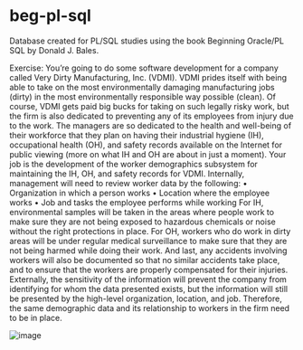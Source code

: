 # beg-pl-sql
Database created for PL/SQL studies using the book Beginning Oracle/PL SQL by Donald J. Bales.

Exercise: 
You’re going to do some software development for a company called Very Dirty Manufacturing, Inc. (VDMI). 
VDMI prides itself with being able to take on the most environmentally damaging manufacturing jobs (dirty) 
in the most environmentally responsible way possible (clean).
Of course, VDMI gets paid big bucks for taking on such legally risky work, but the firm is also dedicated 
to preventing any of its employees from injury due to the work. The managers are so dedicated to the health 
and well-being of their workforce that they plan on having their industrial hygiene (IH), occupational health 
(OH), and safety records available on the Internet for public viewing (more on what IH and OH are about in 
just a moment).
Your job is the development of the worker demographics subsystem for maintaining the IH, OH, and 
safety records for VDMI. Internally, management will need to review worker data by the following:
•	 Organization in which a person works
•	 Location where the employee works
•	 Job and tasks the employee performs while working
For IH, environmental samples will be taken in the areas where people work to make sure they 
are not being exposed to hazardous chemicals or noise without the right protections in place. For 
OH, workers who do work in dirty areas will be under regular medical surveillance to make sure that 
they are not being harmed while doing their work. And last, any accidents involving workers will also 
be documented so that no similar accidents take place, and to ensure that the workers are properly 
compensated for their injuries.
Externally, the sensitivity of the information will prevent the company from identifying for whom 
the data presented exists, but the information will still be presented by the high-level organization, 
location, and job. Therefore, the same demographic data and its relationship to workers in the firm need 
to be in place.

![image](https://user-images.githubusercontent.com/87335237/231556073-c22b55b2-a331-4c21-959a-41d0c2a5877a.png)
